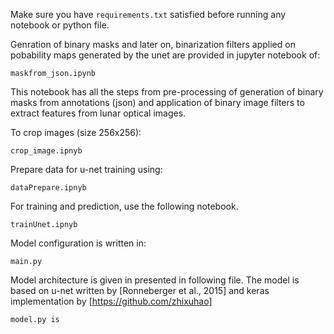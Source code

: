 

Make sure you have ```requirements.txt``` satisfied before running any notebook or python file.

Genration of binary masks and later on, binarization filters applied on pobability maps generated by the unet are provided in jupyter notebook of:
```
maskfrom_json.ipynb
```
This notebook has all the steps from pre-processing of generation of binary masks from annotations (json) and application of binary image filters to extract features from lunar optical images. 

To crop images (size 256x256):
```
crop_image.ipnyb
```
Prepare data for u-net training using:
```
dataPrepare.ipnyb
```
For training and prediction, use the following notebook.
```
trainUnet.ipnyb
```
Model configuration is written in:
```
main.py
```
Model architecture is given in presented in following file. The model is based on u-net written by [Ronneberger et al., 2015] and keras implementation by [https://github.com/zhixuhao]
```
model.py is 
```


